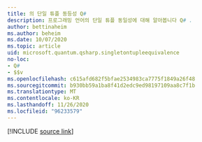 ```yaml
---
title: 의 단일 튜플 동등성 Q#
description: 프로그래밍 언어의 단일 튜플 동일성에 대해 알아봅니다 Q# .
author: bettinaheim
ms.author: beheim
ms.date: 10/07/2020
ms.topic: article
uid: microsoft.quantum.qsharp.singletontupleequivalence
no-loc:
- Q#
- $$v
ms.openlocfilehash: c615afd682f5bfae2534983ca7775f1849a26f48
ms.sourcegitcommit: b930bb59a1ba8f41d2edc9ed98197109aa8c7f1b
ms.translationtype: MT
ms.contentlocale: ko-KR
ms.lasthandoff: 11/26/2020
ms.locfileid: "96233579"
---
```

<!---
# Types in Q#
-->

[!INCLUDE [source link](~/includes/qsharp-language/Specifications/Language/4_TypeSystem/SingletonTupleEquivalence.md)]

